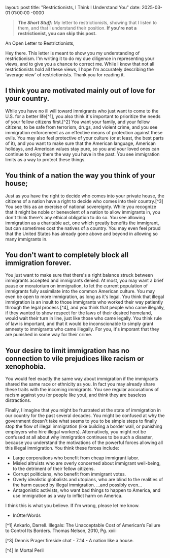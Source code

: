 

layout: post
title: "Restrictionists, I Think I Understand You"
date: 2025-03-01 01:00:00 -0000

>**_The Short Stuff:_** My letter to restrictionists, showing that I listen to them, and that I understand their position. **If you're not a restrictionist, you can skip this post.**

An Open Letter to Restrictionists,

Hey there. This letter is meant to show you my understanding of restrictionism. I'm writing it to do my due diligence in representing your views, and to give you a chance
to correct me. While I know that not all restrictionists hold all these views, I hope I'm accurately describing the 'average view' of restrictionists. Thank you for reading it.

## I think you are motivated mainly out of love for your country.
While you have no ill will toward immigrants who just want to come to the U.S. for a better life[^1], you also think it's important to prioritize the needs of your fellow citizens first.[^2]
You want your family, and your fellow citizens, to be safe from terrorism, drugs, and violent crime, and you see immigration enforcement as an effective means of protection against these evils.
You may also feel protective of your culture (or at least, the best parts of it), and you want to make sure that the American language, American holidays, and American values stay pure, so you and your loved ones can 
continue to enjoy them the way you have in the past. You see immigration limits as a way to protect these things.

## You think of a nation the way you think of your house;
Just as you have the right to decide who comes into your private house, the citizens of a nation have a right to decide who comes into their country.[^3]
You see this as an exercise of national sovereignty. While you recognize that it might be noble or benevolent of a nation to allow immigrants in, you don't think there's any ethical obligation to do so. 
You see allowing immigration as a charitable act, one which greatly benefits the immigrant, but can sometimes cost the natives of a country. You may even feel proud that the United States
has already gone above and beyond in allowing so many immigrants in.

## You don't want to completely block all immigration forever. 
You just want to make sure that there's a right balance struck between immigrants accepted and immigrants denied. At most, you may want a brief pause or moratorium 
on immigration, to let the current population of immigrants fully assimilate into the common American culture. You may even be open to more immigration, as long as it's legal. 
You think that illegal immigration is an insult to those immigrants who worked their way patiently through the legal process [^4], and you think that people who came illegally, if they wanted
to show respect for the laws of their desired homeland, would wait their turn in line, just like those who came legally. You think rule of law is important, and that it would be inconscionable to simply grant amnesty to immigrants who came illegally. For you, it's imporant that they
are punished in some way for their crime.

## Your desire to limit immigration has no connection to vile prejudices like racism or xenophobia.
You would feel exactly the same way about immigration if the immigrants shared the same race or ethnicity as you. In fact
you may already share these traits with the incoming immigrants. You see regular accusations of racism against you (or people like you), and think they are baseless distractions.

Finally, I imagine that you might be frustrated at the state of immigration in our country for the past several decades. You might be confused at why the government doesn't take what seems to you to be simple steps
to finally stop the flow of illegal immigration (like building a border wall, or punishing employers who hire illegal workers). Alternatively, you might not be confused at all about why immigration continues to be 
such a disaster, because you understand the motivations of the powerful forces allowing all this illegal immigration. You think these forces include:
 * Large corporations who benefit from cheap immigrant labor.
 * Misled altruists who are overly concerned about immigrant well-being, to the detriment of their fellow citizens.
 * Corrupt politicians, who benefit from immigrant votes.
 * Overly idealistic globalists and utopians, who are blind to the realities of the harm caused by illegal immigration.
...and possibly even...
 * Antagonistic activists, who want bad things to happen to America, and use immigration as a way to inflict harm on America.

I think this is what you believe. If I'm wrong, please let me know.

- InOtterWords

[^1] Ankarlo, Darrell. Illegals: The Unacceptable Cost of American’s Failure to Control Its Borders. Thomas Nelson, 2010, Pg. xxiii

[^3] Dennis Prager fireside chat - 7:14 - A nation like a house.

[^4] In Mortal Peril




